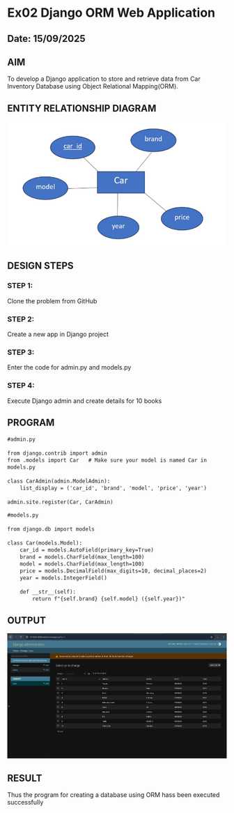 # Ex02 Django ORM Web Application
## Date: 15/09/2025

## AIM
To develop a Django application to store and retrieve data from Car Inventory Database using Object Relational Mapping(ORM).

## ENTITY RELATIONSHIP DIAGRAM


![alt text](<Screenshot 2025-09-15 104100.png>)

## DESIGN STEPS

### STEP 1:
Clone the problem from GitHub

### STEP 2:
Create a new app in Django project

### STEP 3:
Enter the code for admin.py and models.py

### STEP 4:
Execute Django admin and create details for 10 books

## PROGRAM
```
#admin.py

from django.contrib import admin
from .models import Car   # Make sure your model is named Car in models.py

class CarAdmin(admin.ModelAdmin):
    list_display = ('car_id', 'brand', 'model', 'price', 'year')

admin.site.register(Car, CarAdmin)

```
```
#models.py

from django.db import models

class Car(models.Model):
    car_id = models.AutoField(primary_key=True)
    brand = models.CharField(max_length=100)
    model = models.CharField(max_length=100)
    price = models.DecimalField(max_digits=10, decimal_places=2)
    year = models.IntegerField()

    def __str__(self):
        return f"{self.brand} {self.model} ({self.year})"

```

## OUTPUT

![alt text](<Screenshot 2025-09-15 102313.png>)


## RESULT
Thus the program for creating a database using ORM hass been executed successfully
